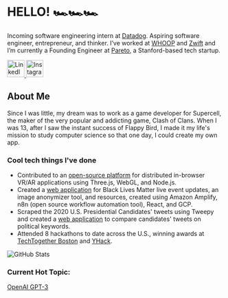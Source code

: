 <!--
**nicoledanuwidjaja/nicoledanuwidjaja** is a ✨ _special_ ✨ repository because its `README.md` (this file) appears on your GitHub profile.

Here are some ideas to get you started:

- 🔭 I’m currently working on ...
- 🌱 I’m currently learning ...
- 👯 I’m looking to collaborate on ...
- 🤔 I’m looking for help with ...
- 💬 Ask me about ...
- 📫 How to reach me: ...
- 😄 Pronouns: ...
- ⚡ Fun fact: ...
-->
# HELLO! 🏎️🏎️🏎️ 
Incoming software engineering intern at [Datadog](https://www.datadoghq.com/). Aspiring software engineer, entrepreneur, and thinker. I’ve worked at [WHOOP](http://whoop.com/) and [Zwift](https://zwift.com/) and I’m currently a Founding Engineer at [Pareto](http://hellopareto.com/), a Stanford-based tech startup.

<a href="https://www.linkedin.com/in/nicoledanuwidjaja/">
  <img alt="LinkedIn" width="40px" src="https://cdn.jsdelivr.net/npm/simple-icons@v3/icons/linkedin.svg" />
</a>
<a href="https://www.instagram.com/thenickyflash">
  <img alt="Instagram" width="40px" src="https://cdn.jsdelivr.net/npm/simple-icons@v3/icons/instagram.svg" />
</a>

## About Me
Since I was little, my dream was to work as a game developer for Supercell, the maker of the very popular and addicting game, Clash of Clans. When I was 13, after I saw the instant success of Flappy Bird, I made it my life's mission to study computer science so that one day, I could create my own app.

### Cool tech things I've done
- Contributed to an [open-source platform](https://github.com/webaverse/xrpackage) for distributed in-browser VR/AR applications using Three.js, WebGL, and Node.js.
- Created a [web application](https://master.d2ezegqjichq73.amplifyapp.com/) for Black Lives Matter live event updates, an image anonymizer tool, and resources, created using Amazon Amplify, n8n (open source workflow automation tool), React, and GCP.
- Scraped the 2020 U.S. Presidential Candidates' tweets using Tweepy and created a [web application](https://github.com/vkong6019/scrapetheprez) to compare candidates' tweets on political keywords.
- Attended 8 hackathons to date across the U.S., winning awards at [TechTogether Boston](https://devpost.com/software/miraimessage) and [YHack](https://devpost.com/software/garbadoor).

![GitHub Stats](https://github-readme-stats.vercel.app/api?username=nicoledanuwidjaja&show_icons=true)

### Current Hot Topic:
[OpenAI GPT-3](https://www.technologyreview.com/2020/07/20/1005454/openai-machine-learning-language-generator-gpt-3-nlp/)
